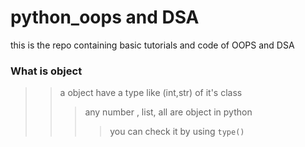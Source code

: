 # python_oops and DSA
this is the repo containing basic tutorials and code of OOPS and DSA


### What is object 
>> a object have a type like (int,str) of it's class
>>> any number , list, all are object in python 
>>>>you can check it by using `type()` 